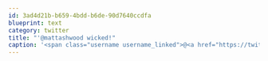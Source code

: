 ```yaml
---
id: 3ad4d21b-b659-4bdd-b6de-90d7640ccdfa
blueprint: text
category: twitter
title: "'@mattashwood wicked!"
caption: '<span class="username username_linked">@<a href="https://twitter.com/mattashwood" title="Matt Ashwood">mattashwood</a></span> wicked!'
---
```

